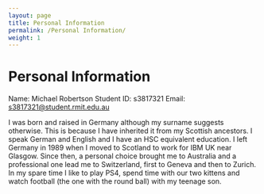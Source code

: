 ```yaml
---
layout: page
title: Personal Information
permalink: /Personal Information/
weight: 1
---
```


# **Personal Information**

Name: Michael Robertson
Student ID: s3817321
Email: s3817321@student.rmit.edu.au

I was born and raised in Germany although my surname suggests otherwise. This is because I have inherited it from my Scottish ancestors. I speak German and English and I have an HSC equivalent education. I left Germany in 1989 when I moved to Scotland to work for IBM UK near Glasgow. Since then, a personal choice brought me to Australia and a professional one lead me to Switzerland, first to Geneva and then to Zurich. In my spare time I like to play PS4, spend time with our two kittens and watch football (the one with the round ball) with my teenage son.
